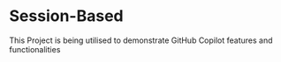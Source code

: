 # Session-Based
This Project is being utilised to demonstrate GitHub Copilot features and functionalities
